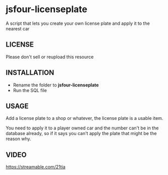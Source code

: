 # jsfour-licenseplate
A script that lets you create your own license plate and apply it to the nearest car

## LICENSE
Please don't sell or reupload this resource

## INSTALLATION
* Rename the folder to **jsfour-licenseplate**
* Run the SQL file

## USAGE
Add a license plate to a shop or whatever, the license plate is a usable item. 

You need to apply it to a player owned car and the number can't be in the database already, so if it says you can't apply the plate that might be the reason why.


## VIDEO
https://streamable.com/21tia
